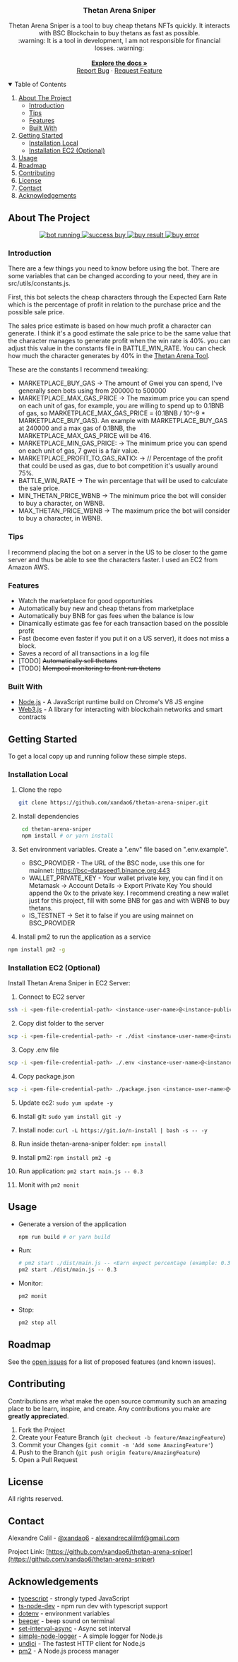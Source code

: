 <br />
<p align="center">
  <h3 align="center">Thetan Arena Sniper</h3>
  <p align="center">
  Thetan Arena Sniper is a tool to buy cheap thetans NFTs quickly. It interacts with BSC Blockchain to buy thetans as fast as possible.
    <br />
    :warning: It is a tool in development, I am not responsible for financial losses. :warning:
    <br />
    <br />
    <a href="https://github.com/xandao6/thetan-arena-sniper"><strong>Explore the docs »</strong></a>
    <br />
    <a href="https://github.com/xandao6/thetan-arena-sniper/issue">Report Bug</a>
    ·
    <a href="https://github.com/xandao6/thetan-arena-sniper/issues">Request Feature</a>
  </p>
</p>



<!-- TABLE OF CONTENTS -->
<details open="open">
  <summary>Table of Contents</summary>
  <ol>
    <li>
      <a href="#about-the-project">About The Project</a>
      <ul>
        <li><a href="#introduction">Introduction</a></li>
        <li><a href="#tips">Tips</a></li>
        <li><a href="#features">Features</a></li>
        <li><a href="#built-with">Built With</a></li>
      </ul>
    </li>
    <li>
      <a href="#getting-started">Getting Started</a>
      <ul>
        <li><a href="#installation-local">Installation Local</a></li>
        <li><a href="#installation-ec2-optional">Installation EC2 (Optional)</a></li>
      </ul>
    </li>
    <li><a href="#usage">Usage</a></li>
    <li><a href="#roadmap">Roadmap</a></li>
    <li><a href="#contributing">Contributing</a></li>
    <li><a href="#license">License</a></li>
    <li><a href="#contact">Contact</a></li>
    <li><a href="#acknowledgements">Acknowledgements</a></li>
  </ol>
</details>



<!-- ABOUT THE PROJECT -->
## About The Project

<div align="center">
  <a href="https://github.com/xandao6/thetan-arena-sniper">
    <img src="static/run.jpg" alt="bot running">
    <img src="static/success.png" alt="success buy">
    <img src="static/result.jpg" alt="buy result">
    <img src="static/fail.jpeg" alt="buy error">
  </a>
</div>

### Introduction

There are a few things you need to know before using the bot. There are some variables that can be changed according to 
your need, they are in src/utils/constants.js.

First, this bot selects the cheap characters through the Expected Earn Rate which is the percentage of profit in 
relation to the purchase price and the possible sale price.

The sales price estimate is based on how much profit a character can generate. I think it's a good estimate the sale 
price to be the same value that the character manages to generate profit when the win rate is 40%. you can adjust
this value in the constants file in BATTLE_WIN_RATE. You can check how much the character generates by 40% in the 
[Thetan Arena Tool](https://thetanarenatool.io/).

These are the constants I recommend tweaking:
  * MARKETPLACE_BUY_GAS -> The amount of Gwei you can spend, I've generally seen bots using from 200000 to 500000
  * MARKETPLACE_MAX_GAS_PRICE -> The maximum price you can spend on each unit of gas, for example, you are willing to 
spend up to 0.1BNB of gas, so MARKETPLACE_MAX_GAS_PRICE = (0.1BNB / 10^-9 * MARKETPLACE_BUY_GAS). An example with 
MARKETPLACE_BUY_GAS at 240000 and a max gas of 0.1BNB, the MARKETPLACE_MAX_GAS_PRICE will be 416.
  * MARKETPLACE_MIN_GAS_PRICE: -> The minimum price you can spend on each unit of gas, 7 gwei is a fair value.
  * MARKETPLACE_PROFIT_TO_GAS_RATIO: -> // Percentage of the profit that could be used as gas, due to bot competition it's usually around 75%.
  * BATTLE_WIN_RATE -> The win percentage that will be used to calculate the sale price.
  * MIN_THETAN_PRICE_WBNB -> The minimum price the bot will consider to buy a character, on WBNB.
  * MAX_THETAN_PRICE_WBNB -> The maximum price the bot will consider to buy a character, in WBNB.


### Tips

I recommend placing the bot on a server in the US to be closer to the game server and thus be able to see the 
characters faster. I used an EC2 from Amazon AWS.

### Features

* Watch the marketplace for good opportunities 
* Automatically buy new and cheap thetans from marketplace
* Automatically buy BNB for gas fees when the balance is low
* Dinamically estimate gas fee for each transaction based on the possible profit
* Fast (become even faster if you put it on a US server), it does not miss a block.
* Saves a record of all transactions in a log file
* [TODO] ~~Automatically sell thetans~~
* [TODO] ~~Mempool monitoring to front run thetans~~

### Built With

* [Node.js](https://nodejs.org/) - A JavaScript runtime build on Chrome's V8 JS engine
* [Web3.js](https://web3js.readthedocs.io/) - A library for interacting with blockchain networks and smart contracts


<!-- GETTING STARTED -->
## Getting Started

To get a local copy up and running follow these simple steps.

### Installation Local

1. Clone the repo
   ```sh
   git clone https://github.com/xandao6/thetan-arena-sniper.git
   ```

2. Install dependencies
   ```sh
	cd thetan-arena-sniper
	npm install # or yarn install
	```

3. Set environment variables. Create a ".env" file based on ".env.example".
   * BSC_PROVIDER - The URL of the BSC node, use this one for mainnet: https://bsc-dataseed1.binance.org:443
   * WALLET_PRIVATE_KEY - Your wallet private key, you can find it on Metamask -> Account Details -> Export Private Key
                          You should append the 0x to the private key.
                          I recommend creating a new wallet just for this project, fill with some BNB for gas and with WBNB to buy thetans.
   * IS_TESTNET -> Set it to false if you are using mainnet on BSC_PROVIDER

4. Install pm2 to run the application as a service
  ```sh
  npm install pm2 -g
  ```


### Installation EC2 (Optional)

Install Thetan Arena Sniper in EC2 Server:
1. Connect to EC2 server
  ```sh
  ssh -i <pem-file-credential-path> <instance-user-name>@<instance-public-dns-name>
  ```

2. Copy dist folder to the server
  ```sh
  scp -i <pem-file-credential-path> -r ./dist <instance-user-name>@<instance-public-dns-name>:/home/<instance-user-name>/thetan-arena-sniper/
  ```

3. Copy .env file
  ```sh
  scp -i <pem-file-credential-path> ./.env <instance-user-name>@<instance-public-dns-name>:/home/<instance-user-name>/thetan-arena-sniper/.env
  ```

4. Copy package.json
  ```sh
  scp -i <pem-file-credential-path> ./package.json <instance-user-name>@<instance-public-dns-name>:/home/<instance-user-name>/thetan-arena-sniper/package.json
  ```

5. Update ec2: `sudo yum update -y`
   
6. Install git: `sudo yum install git -y`
   
7. Install node: `curl -L https://git.io/n-install | bash -s -- -y `

8. Run inside thetan-arena-sniper folder: `npm install`

9.  Install pm2: `npm install pm2 -g`

10. Run application: `pm2 start main.js -- 0.3`

11. Monit with `pm2 monit`


<!-- USAGE EXAMPLES -->
## Usage

* Generate a version of the application
  ```sh
  npm run build # or yarn build
  ```

* Run:
  ```sh
  # pm2 start ./dist/main.js -- <Earn expect percentage (example: 0.3)>
  pm2 start ./dist/main.js -- 0.3
  ```

* Monitor:
  ```sh
  pm2 monit
  ```

* Stop:
  ```sh
  pm2 stop all
  ```

<!-- ROADMAP -->
## Roadmap

See the [open issues](https://github.com/xandao6/thetan-arena-sniper/issues) for a list of proposed features (and known issues).


<!-- CONTRIBUTING -->
## Contributing

Contributions are what make the open source community such an amazing place to be learn, inspire, and create. Any contributions you make are **greatly appreciated**.

1. Fork the Project
2. Create your Feature Branch (`git checkout -b feature/AmazingFeature`)
3. Commit your Changes (`git commit -m 'Add some AmazingFeature'`)
4. Push to the Branch (`git push origin feature/AmazingFeature`)
5. Open a Pull Request

<!-- LICENSE -->
## License

All rights reserved.

<!-- CONTACT -->
## Contact

Alexandre Calil - [@xandao6](https://www.linkedin.com/in/xandao6/) - alexandrecalilmf@gmail.com

Project Link: [https://github.com/xandao6/thetan-arena-sniper](https://github.com/xandao6/thetan-arena-sniper)

## Acknowledgements

* [typescript](https://www.typescriptlang.org/) - strongly typed JavaScript
* [ts-node-dev](https://www.npmjs.com/package/ts-node-dev) - npm run dev with typescript support
* [dotenv](https://github.com/motdotla/dotenv) - environment variables
* [beeper](https://www.npmjs.com/package/beeper) - beep sound on terminal
* [set-interval-async](https://www.npmjs.com/package/set-interval-async) - Async set interval
* [simple-node-logger](https://www.npmjs.com/package/simple-node-logger) - A simple logger for Node.js
* [undici](https://www.npmjs.com/package/undici) - The fastest HTTP client for Node.js
* [pm2](https://www.npmjs.com/package/pm2) - A Node.js process manager


<!-- LINKS & IMAGES Variables-->
<!-- https://www.markdownguide.org/basic-syntax/#reference-style-links -->
[contributors-shield]: https://img.shields.io/github/contributors/xandao6/repo.svg?style=for-the-badge
[contributors-url]: https://github.com/xandao6/repo/graphs/contributors
[forks-shield]: https://img.shields.io/github/forks/xandao6/repo.svg?style=for-the-badge
[forks-url]: https://github.com/xandao6/repo/network/members
[stars-shield]: https://img.shields.io/github/stars/xandao6/repo.svg?style=for-the-badge
[stars-url]: https://github.com/xandao6/repo/stargazers
[issues-shield]: https://img.shields.io/github/issues/xandao6/repo.svg?style=for-the-badge
[issues-url]: https://github.com/xandao6/repo/issues
[license-shield]: https://img.shields.io/github/license/xandao6/repo.svg?style=for-the-badge
[license-url]: https://github.com/xandao6/repo/blob/master/LICENSE.txt
[linkedin-shield]: https://img.shields.io/badge/-LinkedIn-black.svg?style=for-the-badge&logo=linkedin&colorB=555
[linkedin-url]: https://linkedin.com/in/xandao6
